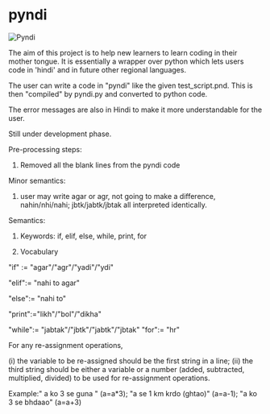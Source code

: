 # pyndi
![Pyndi](https://i.postimg.cc/52w5dqk0/pyndi-logo.png)



The aim of this project is to help new learners to learn coding in their mother tongue. It is essentially a wrapper over python which lets users code in 'hindi' and in future other regional languages.

The user can write a code in "pyndi" like the given test_script.pnd. This is then "compiled" by pyndi.py and converted to python code.

The error messages are also in Hindi to make it more understandable for the user.

Still under development phase.






Pre-processing steps:
1. Removed all the blank lines from the pyndi code

Minor semantics:
1. user may write agar or agr, not going to make a difference, nahin/nhi/nahi; jbtk/jabtk/jbtak all interpreted identically.

Semantics:

1. Keywords: if, elif, else, while, print, for

2. Vocabulary
 

"if" :=  "agar"/"agr"/"yadi"/"ydi"

"elif":= "nahi to agar"

"else":= "nahi to"

"print":="likh"/"bol"/"dikha"

"while":= "jabtak"/"jbtk"/"jabtk"/"jbtak"
"for":= "hr"

For any re-assignment operations, 

(i) the variable to be re-assigned should be the first string in a line;
(ii) the third string should be either a variable or a number (added, subtracted, multiplied, divided) to be used for re-assignment operations.


Example:" a ko 3 se guna " (a=a*3); "a  se 1 km krdo (ghtao)" (a=a-1); "a ko 3 se bhdaao" (a=a+3)
